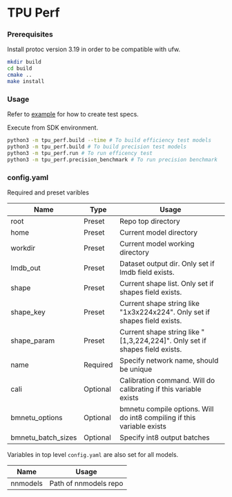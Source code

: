 TPU Perf
========

### Prerequisites

Install protoc version 3.19 in order to be compatible with ufw.

```bash
mkdir build
cd build
cmake ..
make install
```

### Usage

Refer to [example](./example) for how to create test specs.

Execute from SDK environment.

```bash
python3 -m tpu_perf.build --time # To build efficiency test models
python3 -m tpu_perf.build # To build precision test models
python3 -m tpu_perf.run # To run efficency test
python3 -m tpu_perf.precision_benchmark # To run precision benchmark
```

### config.yaml

Required and preset varibles

| Name                  | Type      | Usage                                                                         |
|-----------------------|-----------|-------------------------------------------------------------------------------|
| root                  | Preset    | Repo top directory                                                            |
| home                  | Preset    | Current model directory                                                       |
| workdir               | Preset    | Current model working directory                                               |
| lmdb\_out             | Preset    | Dataset output dir. Only set if lmdb field exists.                            |
| shape                 | Preset    | Current shape list. Only set if shapes field exists.                          |
| shape\_key            | Preset    | Current shape string like "1x3x224x224". Only set if shapes field exists.     |
| shape\_param          | Preset    | Current shape string like "[1,3,224,224]". Only set if shapes field exists.   |
| name                  | Required  | Specify network name, should be unique                                        |
| cali                  | Optional  | Calibration command. Will do calibrating if this variable exists              |
| bmnetu\_options       | Optional  | bmnetu compile options. Will do int8 compiling if this variable exists        |
| bmnetu\_batch\_sizes  | Optional  | Specify int8 output batches                                                   |

Variables in top level `config.yaml` are also set for all models.

| Name          | Usage                                                                     |
|---------------|---------------------------------------------------------------------------|
| nnmodels      | Path of nnmodels repo                                                     |
